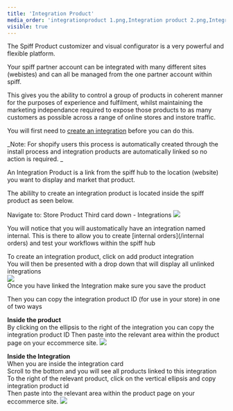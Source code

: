 ```yaml
---
title: 'Integration Product'
media_order: 'integrationproduct 1.png,Integration product 2.png,Integration product.png'
visible: true
---
```


The Spiff Product customizer and visual configurator is a very powerful and flexible platform.  

Your spiff partner account can be integrated with many different sites (webistes) and can all be managed from the one partner account within spiff. 

This gives you the ability to control a group of products in coherent manner for the purposes of experience and fulfilment, whilst maintaining the marketing independance required to expose those products to as many customers as possible across a range of online stores and instore traffic. 

You will first need to [create an integration](/spiff-concepts/product/integration) before you can do this. 

_Note: For shopify users this process is automatically created through the install process and integration products are automatically linked so no action is required. _

An Integration Product is a link from the spiff hub to the location (website) you want to display and market that product. 

The abililty to create an integration product is located inside the spiff product as seen below.  

Navigate to: 
Store 
Product 
Third card down - Integrations
![](https://help.spiff.com.au/user/pages/04.Spiff-Concepts/01.product/integration-product/Screen%20Shot%202020-11-18%20at%207.31.53%20am.png)  

You will notice that you will austomatically have an integration named internal. This is there to allow you to create [internal orders](/internal orders) and test your workflows within the spiff hub

To create an integration product, click on add product integration  
You will then be presented with a drop down that will display all unlinked integrations  
![](https://help.spiff.com.au/user/pages/04.Spiff-Concepts/01.product/integration-product/Integration%20product.png)  
Once you have linked the Integration make sure you save the product

Then you can copy the integration product ID (for use in your store) in one of two ways

**Inside the product**  
By clicking on the ellipsis to the right of the integration you can copy the integration product ID
Then paste into the relevant area within the product page on your eccommerce site. 
![](https://help.spiff.com.au/user/pages/04.Spiff-Concepts/01.product/integration-product/Integration%20product%202.png)

**Inside the Integration**  
When you are inside the integration card  
Scroll to the bottom and you will see all products linked to this integration  
To the right of the relevant product, click on the vertical ellipsis and copy integration product id  
Then paste into the relevant area within the product page on your eccommerce site. 
![](https://help.spiff.com.au/user/pages/04.Spiff-Concepts/01.product/integration-product/integrationproduct%201.png)




